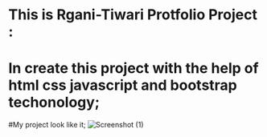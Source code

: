 # This is Rgani-Tiwari Protfolio Project :
# In create this project with the help of html css javascript and bootstrap techonology;
#My project look like it;
![Screenshot (1)](https://github.com/RaganiTiwari-PHP-dev/My-Portfolio-/assets/154034903/b26e71cd-7946-4cb0-93bf-2a35fcf48fb3)
